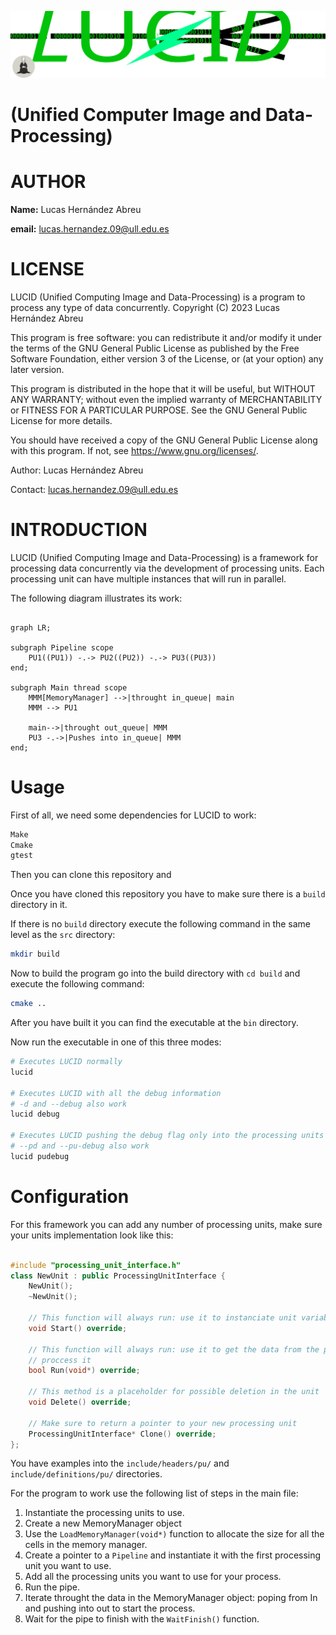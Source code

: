 ![LUCID](./img_readme/Logo.svg)

# (Unified Computer Image and Data-Processing)

# AUTHOR

**Name:** Lucas Hernández Abreu

**email:** lucas.hernandez.09@ull.edu.es

# LICENSE

LUCID (Unified Computing Image and Data-Processing) is a program to process
any type of data concurrently.
Copyright (C) 2023 Lucas Hernández Abreu

This program is free software: you can redistribute it and/or modify
it under the terms of the GNU General Public License as published by
the Free Software Foundation, either version 3 of the License, or
(at your option) any later version.

This program is distributed in the hope that it will be useful,
but WITHOUT ANY WARRANTY; without even the implied warranty of
MERCHANTABILITY or FITNESS FOR A PARTICULAR PURPOSE. See the
GNU General Public License for more details.

You should have received a copy of the GNU General Public License
along with this program. If not, see <https://www.gnu.org/licenses/>.

Author: Lucas Hernández Abreu

Contact: lucas.hernandez.09@ull.edu.es

# INTRODUCTION

LUCID (Unified Computing Image and Data-Processing) is a framework for
processing data concurrently via the development of processing units. Each
processing unit can have multiple instances that will run in parallel.

The following diagram illustrates its work:

```mermaid

graph LR;

subgraph Pipeline scope
    PU1((PU1)) -.-> PU2((PU2)) -.-> PU3((PU3))
end;

subgraph Main thread scope
    MMM[MemoryManager] -->|throught in_queue| main
    MMM --> PU1

    main-->|throught out_queue| MMM
    PU3 -.->|Pushes into in_queue| MMM
end;
```

# Usage

First of all, we need some dependencies for LUCID to work:

```bash
Make
Cmake
gtest
```

Then you can clone this repository and

Once you have cloned this repository you have to make sure there is a `build`
directory in it.

If there is no `build` directory execute the following command in the same
level as the `src` directory:

```bash
mkdir build
```

Now to build the program go into the build directory with `cd build` and
execute the following command:

```bash
cmake ..
```

After you have built it you can find the executable at the `bin` directory.

Now run the executable in one of this three modes:

```bash
# Executes LUCID normally
lucid

# Executes LUCID with all the debug information
# -d and --debug also work
lucid debug

# Executes LUCID pushing the debug flag only into the processing units
# --pd and --pu-debug also work
lucid pudebug
```

# Configuration

For this framework you can add any number of processing units, make sure your
units implementation look like this:

```c++

#include "processing_unit_interface.h"
class NewUnit : public ProcessingUnitInterface {
    NewUnit();
    ~NewUnit();

    // This function will always run: use it to instanciate unit variables.
    void Start() override;

    // This function will always run: use it to get the data from the pipe and
    // proccess it
    bool Run(void*) override;

    // This method is a placeholder for possible deletion in the unit
    void Delete() override;

    // Make sure to return a pointer to your new processing unit
    ProcessingUnitInterface* Clone() override;
};

```

You have examples into the `include/headers/pu/` and `include/definitions/pu/` directories.

For the program to work use the following list of steps in the main file:

1. Instantiate the processing units to use.
2. Create a new MemoryManager object
3. Use the `LoadMemoryManager(void*)` function to allocate the size for all
   the cells in the memory manager.
4. Create a pointer to a `Pipeline` and instantiate it with the first
   processing unit you want to use.
5. Add all the processing units you want to use for your process.
6. Run the pipe.
7. Iterate throught the data in the MemoryManager object: poping from In and
   pushing into out to start the process.
8. Wait for the pipe to finish with the `WaitFinish()` function.
